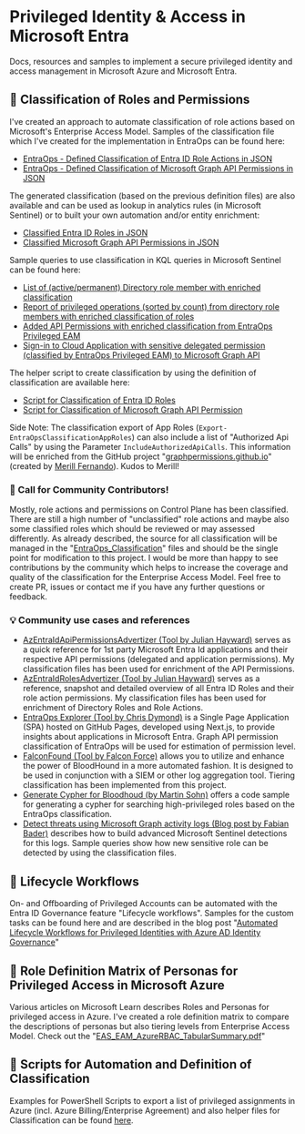 # Privileged Identity & Access in Microsoft Entra
Docs, resources and samples to implement a secure privileged identity and access management in Microsoft Azure and Microsoft Entra.

## 📝 Classification of Roles and Permissions
I've created an approach to automate classification of role actions based on Microsoft's Enterprise Access Model. Samples of the classification file which I've created for the implementation in EntraOps can be found here:

* [EntraOps - Defined Classification of Entra ID Role Actions in JSON](https://github.com/Cloud-Architekt/AzurePrivilegedIAM/blob/main/EntraOps_Classification/Classification_AadResources.json)
* [EntraOps - Defined Classification of Microsoft Graph API Permissions in JSON](https://github.com/Cloud-Architekt/AzurePrivilegedIAM/blob/main/EntraOps_Classification/Classification_AppRoles.json)

The generated classification (based on the previous definition files) are also available and can be used as lookup in analytics rules (in Microsoft Sentinel) or to built your own automation and/or entity enrichment:

* [Classified Entra ID Roles in JSON](https://github.com/Cloud-Architekt/AzurePrivilegedIAM/blob/main/Classification/Classification_EntraIdDirectoryRoles.json)
* [Classified Microsoft Graph API Permissions in JSON](https://raw.githubusercontent.com/Cloud-Architekt/AzurePrivilegedIAM/main/Classification/Classification_AppRoles.json)

Sample queries to use classification in KQL queries in Microsoft Sentinel can be found here:

* [List of (active/permanent) Directory role member with enriched classification](https://github.com/Cloud-Architekt/AzureSentinel/blob/main/Hunting%20Queries/EID-PrivilegedIdentities/DirectoryRoleMemberWithClassification.kusto)
* [Report of privileged operations (sorted by count) from directory role members with enriched classification of roles](https://raw.githubusercontent.com/Cloud-Architekt/AzureSentinel/main/Hunting%20Queries/EID-PrivilegedIdentities/SummaryOfPrivilegedOperationsByDirectoryRoleMember.kusto)
* [Added API Permissions with enriched classification from EntraOps Privileged EAM](https://github.com/Cloud-Architekt/AzureSentinel/blob/main/Hunting%20Queries/EID-PrivilegedIdentities/AddedAppRolesWithClassification.kusto)
* [Sign-in to Cloud Application with sensitive delegated permission (classified by EntraOps Privileged EAM) to Microsoft Graph API](https://raw.githubusercontent.com/Cloud-Architekt/AzureSentinel/main/Hunting%20Queries/EID-PrivilegedIdentities/SensitiveMicrosoftGraphDelegatedPermissionAccess.kusto)

The helper script to create classification by using the definition of classification are available here:

* [Script for Classification of Entra ID Roles](./Scripts/Export-EntraOpsClassificationDirectoryRoles.ps1)
* [Script for Classification of Microsoft Graph API Permission](./Scripts/Export-EntraOpsClassificationAppRoles.ps1)

Side Note: The classification export of App Roles (`Export-EntraOpsClassificationAppRoles`) can also include a list of "Authorized Api Calls" by using the Parameter `IncludeAuthorizedApiCalls`. This information will be enriched from the GitHub project "[graphpermissions.github.io](https://github.com/merill/graphpermissions.github.io)" (created by [Merill Fernando](https://github.com/merill)). Kudos to Merill!

### 📢 Call for Community Contributors!
Mostly, role actions and permissions on Control Plane has been classified. There are still a high number of "unclassified" role actions and maybe also some classified roles which should be reviewed or may assessed differently. As already described, the source for all classification will be managed in the "[EntraOps_Classification](https://github.com/Cloud-Architekt/AzurePrivilegedIAM/tree/main/EntraOps_Classification)" files and should be the single point for modification to this project. I would be more than happy to see contributions by the community which helps to increase the coverage and quality of the classification for the Enterprise Access Model. Feel free to create PR, issues or contact me if you have any further questions or feedback.

### 💡 Community use cases and references
- [AzEntraIdApiPermissionsAdvertizer (Tool by Julian Hayward)](https://www.azadvertizer.net/azEntraIdAPIpermissionsAdvertizer.html) serves as a quick reference for 1st party Microsoft Entra Id applications and their respective API permissions (delegated and application permissions). My classification files has been used for enrichment of the API Permissions.
- [AzEntraIdRolesAdvertizer (Tool by Julian Hayward)](https://www.azadvertizer.net/azEntraIdRolesAdvertizer.html) serves as a reference, snapshot and detailed overview of all Entra ID Roles and their role action permissions. My classification files has been used for enrichment of Directory Roles and Role Actions.
- [EntraOps Explorer (Tool by Chris Dymond)](https://www.entraexplorer.com/service-principals/app-role-assignments) is a Single Page Application (SPA) hosted on GitHub Pages, developed using Next.js, to provide insights about applications in Microsoft Entra. Graph API permission classification of EntraOps will be used for estimation of permission level.
- [FalconFound (Tool by Falcon Force)](https://github.com/FalconForceTeam/FalconHound/releases/tag/v1.4.0) allows you to utilize and enhance the power of BloodHound in a more automated fashion. It is designed to be used in conjunction with a SIEM or other log aggregation tool. Tiering classification has been implemented from this project.
- [Generate Cypher for Bloodhoud (by Martin Sohn)](https://gist.github.com/martinsohn/3f6122c7486ca3ffcaa444772f1a35f2) offers a code sample for generating a cypher for searching high-privileged roles based on the EntraOps classification.
- [Detect threats using Microsoft Graph activity logs (Blog post by Fabian Bader)](https://cloudbrothers.info/detect-threats-microsoft-graph-logs-part-2/#find-missing-sign-in-logs) describes how to build advanced Microsoft Sentinel detections for this logs. Sample queries show how new sensitive role can be detected by using the classification files.

## 🔁 Lifecycle Workflows
On- and Offboarding of Privileged Accounts can be automated with the Entra ID Governance feature "Lifecycle workflows". Samples for the custom tasks can be found here and are described in the blog post "[Automated Lifecycle Workflows for Privileged Identities with Azure AD Identity Governance](https://www.cloud-architekt.net/manage-privileged-identities-with-azuread-identity-governance/)"

## 📄 Role Definition Matrix of Personas for Privileged Access in Microsoft Azure
Various articles on Microsoft Learn describes Roles and Personas for privileged access in Azure. I've created a role definition matrix to compare the descriptions of personas but also tiering levels from Enterprise Access Model. Check out the "[EAS_EAM_AzureRBAC_TabularSummary.pdf](https://github.com/Cloud-Architekt/AzurePrivilegedIAM/blob/main/EAS_EAM_AzureRBAC_TabularSummary.pdf)"

## 🤖 Scripts for Automation and Definition of Classification
Examples for PowerShell Scripts to export a list of privileged assignments in Azure (incl. Azure Billing/Enterprise Agreement) and also helper files for Classification can be found [here](https://github.com/Cloud-Architekt/AzurePrivilegedIAM/tree/main/Scripts).
